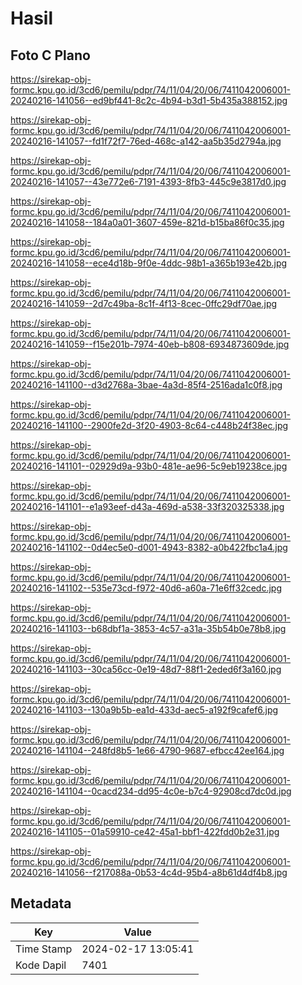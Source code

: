 # Hasil

## Foto C Plano

https://sirekap-obj-formc.kpu.go.id/3cd6/pemilu/pdpr/74/11/04/20/06/7411042006001-20240216-141056--ed9bf441-8c2c-4b94-b3d1-5b435a388152.jpg

https://sirekap-obj-formc.kpu.go.id/3cd6/pemilu/pdpr/74/11/04/20/06/7411042006001-20240216-141057--fd1f72f7-76ed-468c-a142-aa5b35d2794a.jpg

https://sirekap-obj-formc.kpu.go.id/3cd6/pemilu/pdpr/74/11/04/20/06/7411042006001-20240216-141057--43e772e6-7191-4393-8fb3-445c9e3817d0.jpg

https://sirekap-obj-formc.kpu.go.id/3cd6/pemilu/pdpr/74/11/04/20/06/7411042006001-20240216-141058--184a0a01-3607-459e-821d-b15ba86f0c35.jpg

https://sirekap-obj-formc.kpu.go.id/3cd6/pemilu/pdpr/74/11/04/20/06/7411042006001-20240216-141058--ece4d18b-9f0e-4ddc-98b1-a365b193e42b.jpg

https://sirekap-obj-formc.kpu.go.id/3cd6/pemilu/pdpr/74/11/04/20/06/7411042006001-20240216-141059--2d7c49ba-8c1f-4f13-8cec-0ffc29df70ae.jpg

https://sirekap-obj-formc.kpu.go.id/3cd6/pemilu/pdpr/74/11/04/20/06/7411042006001-20240216-141059--f15e201b-7974-40eb-b808-6934873609de.jpg

https://sirekap-obj-formc.kpu.go.id/3cd6/pemilu/pdpr/74/11/04/20/06/7411042006001-20240216-141100--d3d2768a-3bae-4a3d-85f4-2516ada1c0f8.jpg

https://sirekap-obj-formc.kpu.go.id/3cd6/pemilu/pdpr/74/11/04/20/06/7411042006001-20240216-141100--2900fe2d-3f20-4903-8c64-c448b24f38ec.jpg

https://sirekap-obj-formc.kpu.go.id/3cd6/pemilu/pdpr/74/11/04/20/06/7411042006001-20240216-141101--02929d9a-93b0-481e-ae96-5c9eb19238ce.jpg

https://sirekap-obj-formc.kpu.go.id/3cd6/pemilu/pdpr/74/11/04/20/06/7411042006001-20240216-141101--e1a93eef-d43a-469d-a538-33f320325338.jpg

https://sirekap-obj-formc.kpu.go.id/3cd6/pemilu/pdpr/74/11/04/20/06/7411042006001-20240216-141102--0d4ec5e0-d001-4943-8382-a0b422fbc1a4.jpg

https://sirekap-obj-formc.kpu.go.id/3cd6/pemilu/pdpr/74/11/04/20/06/7411042006001-20240216-141102--535e73cd-f972-40d6-a60a-71e6ff32cedc.jpg

https://sirekap-obj-formc.kpu.go.id/3cd6/pemilu/pdpr/74/11/04/20/06/7411042006001-20240216-141103--b68dbf1a-3853-4c57-a31a-35b54b0e78b8.jpg

https://sirekap-obj-formc.kpu.go.id/3cd6/pemilu/pdpr/74/11/04/20/06/7411042006001-20240216-141103--30ca56cc-0e19-48d7-88f1-2eded6f3a160.jpg

https://sirekap-obj-formc.kpu.go.id/3cd6/pemilu/pdpr/74/11/04/20/06/7411042006001-20240216-141103--130a9b5b-ea1d-433d-aec5-a192f9cafef6.jpg

https://sirekap-obj-formc.kpu.go.id/3cd6/pemilu/pdpr/74/11/04/20/06/7411042006001-20240216-141104--248fd8b5-1e66-4790-9687-efbcc42ee164.jpg

https://sirekap-obj-formc.kpu.go.id/3cd6/pemilu/pdpr/74/11/04/20/06/7411042006001-20240216-141104--0cacd234-dd95-4c0e-b7c4-92908cd7dc0d.jpg

https://sirekap-obj-formc.kpu.go.id/3cd6/pemilu/pdpr/74/11/04/20/06/7411042006001-20240216-141105--01a59910-ce42-45a1-bbf1-422fdd0b2e31.jpg

https://sirekap-obj-formc.kpu.go.id/3cd6/pemilu/pdpr/74/11/04/20/06/7411042006001-20240216-141056--f217088a-0b53-4c4d-95b4-a8b61d4df4b8.jpg


## Metadata

| Key        | Value               |
| ---------- | ------------------- |
| Time Stamp | 2024-02-17 13:05:41 |
| Kode Dapil | 7401                |



